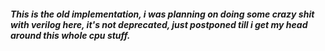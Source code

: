 ##### This is the old implementation, i was planning on doing some crazy shit with verilog here, it's not deprecated, just postponed till i get my head around this whole cpu stuff.
